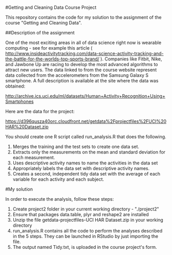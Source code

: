#Getting and Cleaning Data Course Project

This repository contains the code for my solution to the assignment of the course "Getting and Cleaning Data".

##Description of the assignment

One of the most exciting areas in all of data science right now is wearable computing - see for example this article ( http://www.insideactivitytracking.com/data-science-activity-tracking-and-the-battle-for-the-worlds-top-sports-brand/ ). Companies like Fitbit, Nike, and Jawbone Up are racing to develop the most advanced algorithms to attract new users. The data linked to from the course website represent data collected from the accelerometers from the Samsung Galaxy S smartphone. A full description is available at the site where the data was obtained:

http://archive.ics.uci.edu/ml/datasets/Human+Activity+Recognition+Using+Smartphones

Here are the data for the project:

https://d396qusza40orc.cloudfront.net/getdata%2Fprojectfiles%2FUCI%20HAR%20Dataset.zip

You should create one R script called run_analysis.R that does the following.

1. Merges the training and the test sets to create one data set.
2. Extracts only the measurements on the mean and standard deviation for each measurement.
3. Uses descriptive activity names to name the activities in the data set
4. Appropriately labels the data set with descriptive activity names.
5. Creates a second, independent tidy data set with the average of each variable for each activity and each subject.

#My solution

In order to execute the analysis, follow these steps:

1. Create project2 folder in your current working directory - "./project2"
2. Ensure that packages data.table, plyr and reshape2 are installed
2. Unzip the file getdata-projectfiles-UCI HAR Dataset.zip in your working directory
3. run_analysis.R contains all the code to perform the analyses described in the 5 steps. They can be launched in RStudio by just importing the file.
4. The output named Tidy.txt, is uploaded in the course project's form.
